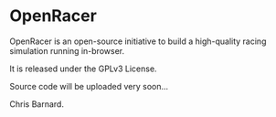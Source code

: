 OpenRacer
=========

OpenRacer is an open-source initiative to build a high-quality racing simulation running in-browser.

It is released under the GPLv3 License.

Source code will be uploaded very soon...

Chris Barnard.